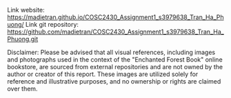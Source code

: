 Link website: https://madietran.github.io/COSC2430_Assignment1_s3979638_Tran_Ha_Phuong/
Link git repository: https://github.com/madietran/COSC2430_Assignment1_s3979638_Tran_Ha_Phuong.git

Disclaimer: Please be advised that all visual references, including images and photographs used in the context of the "Enchanted Forest Book" online bookstore, are sourced from external repositories and are not owned by the author or creator of this report. These images are utilized solely for reference and illustrative purposes, and no ownership or rights are claimed over them.

